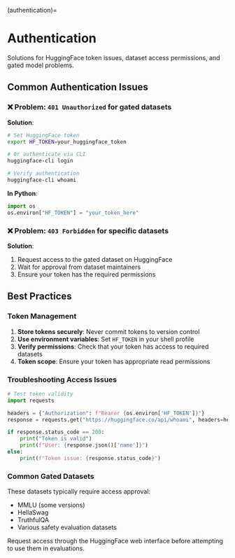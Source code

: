 (authentication)=

# Authentication

Solutions for HuggingFace token issues, dataset access permissions, and gated model problems.

## Common Authentication Issues

### ❌ Problem: `401 Unauthorized` for gated datasets

**Solution**:

```bash
# Set HuggingFace token
export HF_TOKEN=your_huggingface_token

# Or authenticate via CLI
huggingface-cli login

# Verify authentication
huggingface-cli whoami
```

**In Python**:

```python
import os
os.environ["HF_TOKEN"] = "your_token_here"
```

### ❌ Problem: `403 Forbidden` for specific datasets

**Solution**:

1. Request access to the gated dataset on HuggingFace
2. Wait for approval from dataset maintainers
3. Ensure your token has the required permissions

## Best Practices

### Token Management

1. **Store tokens securely**: Never commit tokens to version control
2. **Use environment variables**: Set `HF_TOKEN` in your shell profile
3. **Verify permissions**: Check that your token has access to required datasets
4. **Token scope**: Ensure your token has appropriate read permissions

### Troubleshooting Access Issues

```python
# Test token validity
import requests

headers = {"Authorization": f"Bearer {os.environ['HF_TOKEN']}"}
response = requests.get("https://huggingface.co/api/whoami", headers=headers)

if response.status_code == 200:
    print("Token is valid")
    print(f"User: {response.json()['name']}")
else:
    print(f"Token issue: {response.status_code}")
```

### Common Gated Datasets

These datasets typically require access approval:

- MMLU (some versions)
- HellaSwag
- TruthfulQA
- Various safety evaluation datasets

Request access through the HuggingFace web interface before attempting to use them in evaluations.
